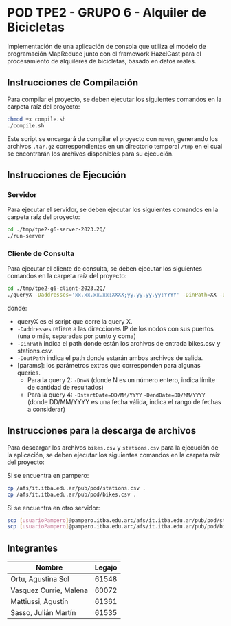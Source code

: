 # POD TPE2 - GRUPO 6 - Alquiler de Bicicletas
Implementación de una aplicación de consola que utiliza el modelo de programación MapReduce junto con el framework HazelCast para el procesamiento de alquileres de bicicletas, basado en datos reales.

## Instrucciones de Compilación
Para compilar el proyecto, se deben ejecutar los siguientes comandos en la carpeta raíz del proyecto:
```bash
chmod +x compile.sh
./compile.sh
```
Este script se encargará de compilar el proyecto con `maven`, generando los archivos `.tar.gz` correspondientes en un directorio temporal `/tmp` en el cual se encontrarán los archivos disponibles para su ejecución.

## Instrucciones de Ejecución
### Servidor
Para ejecutar el servidor, se deben ejecutar los siguientes comandos en la carpeta raíz del proyecto:
```bash
cd ./tmp/tpe2-g6-server-2023.2Q/
./run-server
```

### Cliente de Consulta
Para ejecutar el cliente de consulta, se deben ejecutar los siguientes comandos en la carpeta raíz del proyecto:
```bash
cd ./tmp/tpe2-g6-client-2023.2Q/
./queryX -Daddresses='xx.xx.xx.xx:XXXX;yy.yy.yy.yy:YYYY' -DinPath=XX -DoutPath=YY [params]
````
donde:
- queryX es el script que corre la query X.
- `-Daddresses` refiere a las direcciones IP de los nodos con sus puertos (una o más, separadas por punto y coma)
- `-DinPath` indica el path donde están los archivos de entrada bikes.csv y stations.csv.
- `-DoutPath` indica el path donde estarán ambos archivos de salida.
- [params]: los parámetros extras que corresponden para algunas queries.
  - Para la query 2: `-Dn=N` (donde N es un número entero, indica límite de cantidad de resultados)
  - Para la query 4: `-DstartDate=DD/MM/YYYY` `-DendDate=DD/MM/YYYY` (donde DD/MM/YYYY es una fecha válida, indica el rango de fechas a considerar)

## Instrucciones para la descarga de archivos
Para descargar los archivos `bikes.csv` y `stations.csv` para la ejecución de la aplicación, se deben ejecutar los siguientes comandos en la carpeta raíz del proyecto:

Si se encuentra en pampero:
```bash
cp /afs/it.itba.edu.ar/pub/pod/stations.csv .
cp /afs/it.itba.edu.ar/pub/pod/bikes.csv .
```

Si se encuentra en otro servidor:
```bash
scp [usuarioPampero]@pampero.itba.edu.ar:/afs/it.itba.edu.ar/pub/pod/stations.csv .
scp [usuarioPampero]@pampero.itba.edu.ar:/afs/it.itba.edu.ar/pub/pod/bikes.csv .
```


## Integrantes
| Nombre                 | Legajo |
|------------------------|--------|
| Ortu, Agustina Sol     | 61548  |
| Vasquez Currie, Malena | 60072  |
| Mattiussi, Agustín     | 61361  |
| Sasso, Julián Martín   | 61535  |